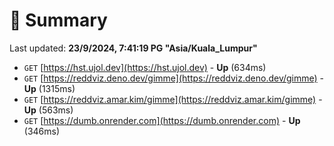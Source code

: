 # 📖 Summary
Last updated: **23/9/2024, 7:41:19 PG "Asia/Kuala_Lumpur"**

- `GET` [https://hst.ujol.dev](https://hst.ujol.dev) - **Up** (634ms)
- `GET` [https://reddviz.deno.dev/gimme](https://reddviz.deno.dev/gimme) - **Up** (1315ms)
- `GET` [https://reddviz.amar.kim/gimme](https://reddviz.amar.kim/gimme) - **Up** (563ms)
- `GET` [https://dumb.onrender.com](https://dumb.onrender.com) - **Up** (346ms)
